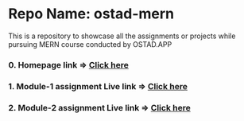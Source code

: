 # Repo Name: ostad-mern
This is a repository to showcase all the assignments or projects while pursuing MERN course conducted by OSTAD.APP
### 0. Homepage link => <a href="https://ramrachai.github.io/ostad-mern/"> Click here </a>
### 1. Module-1 assignment Live link => <a href="https://ramrachai.github.io/ostad-mern/module1/index.html"> Click here </a>
### 2. Module-2 assignment Live link => <a href="https://ramrachai.github.io/ostad-mern/module2/index.html"> Click here </a>
